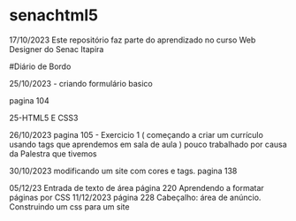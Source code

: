 # senachtml5

17/10/2023 Este repositório faz parte do aprendizado no curso Web Designer do Senac Itapira

#Diário de Bordo

25/10/2023 - criando formulário basico

pagina 104 

25-HTML5 E CSS3

26/10/2023
pagina 105 - Exercicio 1 ( começando a criar um currículo usando tags que aprendemos em sala de aula ) 
pouco trabalhado por causa da Palestra que tivemos

30/10/2023
modificando um site com cores e tags.
pagina 138

05/12/23
Entrada de texto de área página 220
Aprendendo a formatar páginas por CSS
11/12/2023
página 228 Cabeçalho: área de anúncio. Construindo um css para um site
